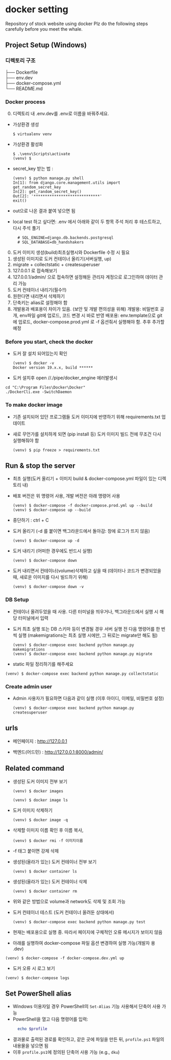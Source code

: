 # docker setting
Repository of stock website using docker
Plz do the following steps carefully before you meet the whale.

## Project Setup (Windows)

### 디렉토리 구조
├── Dockerfile \
├── env.dev \
├── docker-compose.yml \
└── README.md

### Docker process

0. 디렉토리 내 .env.dev를 .env로 이름을 바꿔주세요.

- 가상환경 생성

  ```shell
  $ virtualenv venv
  ```

- 가상환경 활성화

  ```shell
  $ .\venv\Scripts\activate
  (venv) $
  ```

- secret_key 받는 법 :

  ```shell
  (venv) $ python manage.py shell
  In[1]: from django.core.management.utils import get_random_secret_key
  In[2]: get_random_secret_key()
  Out[2]: '*****************************'
  exit()
  ```
- out으로 나온 결과 붙여 넣으면 됨

- local test 하고 싶다면: .env 에서 아래와 같이 두 항목 주석 처리 후 테스트하고, 다시 주석 풀기
  ```shell
	# SQL_ENGINE=django.db.backends.postgresql
	# SQL_DATABASE=db_handshakers
  ```

0. 도커 이미지 생성(build)최초실행시와 Dockerfile 수정 시 필요
1. 생성된 이미지로 도커 컨테이너 올리기(서버실행, up)
2. migrate + collectstatic + createsuperuser
3. 127.0.0.1 로 접속해보기
4. 127.0.0.1/admin/ 으로 접속하면 설정해둔 관리자 계정으로 로그인하여 데이터 관리 가능
5. 도커 컨테이너 내리기(필수!!)
6. 원한다면 내리면서 삭제하기
7. 단축키는 alias로 설정해야 함
8. 개발용과 배포용이 차이가 있음. (보안 및 개발 편의성을 위해)
	개발용: 비밀번호 공개, env파일 git에 업로드, 코드 변경 시 바로 반영
	배포용: env.template으로 git에 업로드, docker-compose.prod.yml 로  -f 옵션줘서 실행해야 함. 추후 추가할 예정

### Before you start, check the docker

- 도커 잘 설치 되어있는지 확인

  ```shell
  (venv) $ docker -v
  Docker version 19.x.x, build ******
  ```
 - 도커 설치후 open //./pipe/docker_engine 에러발생시
  ```window power shell
 cd "C:\Program Files\Docker\Docker"
 ./DockerCli.exe -SwitchDaemon
  ```

### To make docker image

- 기존 설치되어 있던 프로그램들 도커 이미지에 반영하기 위해 requirements.txt 업데이트

- 새로 무언가를 설치하게 되면 (pip install 등) 도커 이미지 빌드 전에 무조건 다시 실행해줘야 함

  ```shell
  (venv) $ pip freeze > requirements.txt
  ```
## Run & stop the server

- 최초 실행(도커 올리기 + 이미지 build & docker-compose.yml 파일이 있는 디렉토리 내)
- 배포 버전은 위 명령어 사용, 개발 버전은 아래 명령어 사용
  ```shell
  (venv) $ docker-compose -f docker-compose.prod.yml up --build
  (venv) $ docker-compose up --build
  ```

- 중단하기 : ctrl + C

- 도커 올리기 (-d 를 붙이면 백그라운드에서 돌아감: 창에 로그가 뜨지 않음)

  ```shell
  (venv) $ docker-compose up -d
   ```

- 도커 내리기 (어떠한 경우에도 반드시 실행)

  ```shell
  (venv) $ docker-compose down
  ```

- 도커 내리면서 컨테이너(volume)삭제하고 싶을 때 (데이터나 코드가 변경되었을 때, 새로운 이미지를 다시 빌드하기 위해)

  ```shell
  (venv) $ docker-compose down -v
  ```

### DB Setup

- 컨테이너 올려두었을 때 사용. 다른 터미널을 띄우거나, 백그라운드에서 실행 시 해당 터미널에서 입력

- 도커 최초 실행 또는 DB 스키마 등이 변경될 경우 서버 실행 전 다음 명령어를 한 번씩 실행 (makemigrations는 최초 실행 시에만, 그 뒤로는 migrate만 해도 됨)

  ```shell
  (venv) $ docker-compose exec backend python manage.py makemigrations
  (venv) $ docker-compose exec backend python manage.py migrate
  ```

 - static 파일 정리하기를 해주세요

  ```shell
  (venv) $ docker-compose exec backend python manage.py collectstatic
  ```


### Create admin user

- Admin 사용자가 필요하면 다음과 같이 실행 (이후 아이디, 이메일, 비밀번호 설정)

  ```shell
  (venv) $ docker-compose exec backend python manage.py createsuperuser
  ```

## urls

- 메인페이지 : http://127.0.0.1

- 백엔드(어드민) : http://127.0.0.1:8000/admin/

## Related command

- 생성된 도커 이미지 전부 보기

  ```shell
  (venv) $ docker images
  ```

  ```shell
  (venv) $ docker image ls
  ```

- 도커 이미지 삭제하기

  ```shell
  (venv) $ docker image -q
  ```

- 삭제할 이미지 이름 확인 후 이름 복사,
  
  ```shell
  (venv) $ docker rmi -f 이미지이름
  ```
- -f 태그 붙이면 강제 삭제

- 생성된(올라가 있는) 도커 컨테이너 전부 보기

  ```shell
  (venv) $ docker container ls
  ```

- 생성된(올라가 있는) 도커 컨테이너 삭제
  ```shell
  (venv) $ docker container rm
  ```

- 위와 같은 방법으로 volume과 network도 삭제 및 조회 가능

- 도커 컨테이너 테스트 (도커 컨테이너 올려둔 상태에서)

  ```shell
  (venv) $ docker-compose exec backend python manage.py test
  ```

 - 현재는 배포용으로 실행 중. 따라서 페이지에 구체적인 오류 메시지가 보이지 않음

 - 아래를 실행하여 docker-compose 파일 옵션 변경하여 실행 가능(개발자 용 .dev)

  ```shell
  (venv) $ docker-compose -f docker-compose.dev.yml up
  ```

 - 도커 오류 시 로그 보기

  ```shell
  (venv) $ docker-compose logs
  ```

## Set PowerShell alias

- Windows 이용자일 경우 PowerShell의 `Set-Alias` 기능 사용해서 단축어 사용 가능
- PowerShell을 열고 다음 명령어를 입력:
  ```powershell
    echo $profile
  ```
- 결과물로 출력된 경로를 확인하고, 같은 곳에 파일을 만든 뒤, `profile.ps1` 파일의 내용물을 넣으면 됨
- 이후 `profile.ps1`에 정의된 단축어 사용 가능 (e.g., `dku`)
